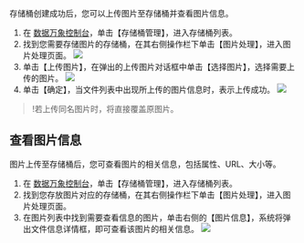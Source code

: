 存储桶创建成功后，您可以上传图片至存储桶并查看图片信息。
1. 在 [数据万象控制台](https://console.cloud.tencent.com/ci)，单击【存储桶管理】，进入存储桶列表。
2. 找到您需要存储图片的存储桶，在其右侧操作栏下单击【图片处理】，进入图片处理页面。
![](https://main.qcloudimg.com/raw/a4b61c4671d338bff9251db1fb8010e7.jpg)
3. 单击【上传图片】，在弹出的上传图片对话框中单击【选择图片】，选择需要上传的图片。
![](https://main.qcloudimg.com/raw/3c8c780e95f7283fd18da0c1504e8542.jpg)
4. 单击【确定】，当文件列表中出现所上传的图片信息时，表示上传成功。
![](https://main.qcloudimg.com/raw/6934fd926342f6bad17ec6847410867a.jpg)
>!若上传同名图片时，将直接覆盖原图片。




## 查看图片信息
图片上传至存储桶后，您可查看图片的相关信息，包括属性、URL、大小等。
1. 在 [数据万象控制台](https://console.cloud.tencent.com/ci)，单击【存储桶管理】，进入存储桶列表。
2. 找到您存放图片对应的存储桶，在其右侧操作栏下单击【图片处理】，进入图片处理页面。
3. 在图片列表中找到需要查看信息的图片，单击右侧的【图片信息】，系统将弹出文件信息详情框，即可查看该图片的相关信息。
![](https://main.qcloudimg.com/raw/711161a1e37cf578424f954d690838d8.jpg)



